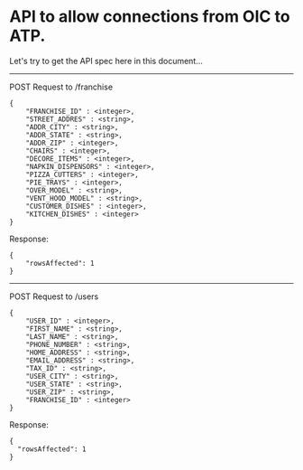 # API to allow connections from OIC to ATP.

Let's try to get the API spec here in this document...

-----
POST Request to /franchise
```
{
	"FRANCHISE_ID" : <integer>,
	"STREET_ADDRES" : <string>,
	"ADDR_CITY" : <string>,
	"ADDR_STATE" : <string>,
	"ADDR_ZIP" : <integer>,
	"CHAIRS" : <integer>,
	"DECORE_ITEMS" : <integer>,
	"NAPKIN_DISPENSORS" : <integer>,
	"PIZZA_CUTTERS" : <integer>,
	"PIE_TRAYS" : <integer>,
	"OVER_MODEL" : <string>,
	"VENT_HOOD_MODEL" : <string>,
	"CUSTOMER_DISHES" : <integer>,
	"KITCHEN_DISHES" : <integer>
}
```
Response:
```
{
    "rowsAffected": 1
}
```
-----
POST Request to /users
```
{
	"USER_ID" : <integer>,
	"FIRST_NAME" : <string>,
	"LAST_NAME" : <string>,
	"PHONE_NUMBER" : <string>,
	"HOME_ADDRESS" : <string>,
	"EMAIL_ADDRESS" : <string>,
	"TAX_ID" : <string>,
	"USER_CITY" : <string>,
	"USER_STATE" : <string>,
	"USER_ZIP" : <string>,
	"FRANCHISE_ID" : <integer>
}
```
Response:
```
{
  "rowsAffected": 1
}
```